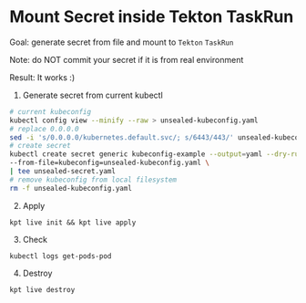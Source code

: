 # Mount Secret inside Tekton TaskRun

Goal: generate secret from file and mount to `Tekton` `TaskRun`

Note: do NOT commit your secret if it is from real environment

Result: It works :)

1. Generate secret from current kubectl
```bash
# current kubeconfig
kubectl config view --minify --raw > unsealed-kubeconfig.yaml
# replace 0.0.0.0
sed -i 's/0.0.0.0/kubernetes.default.svc/; s/6443/443/' unsealed-kubeconfig.yaml
# create secret
kubectl create secret generic kubeconfig-example --output=yaml --dry-run=client \
--from-file=kubeconfig=unsealed-kubeconfig.yaml \
| tee unsealed-secret.yaml
# remove kubeconfig from local filesystem
rm -f unsealed-kubeconfig.yaml
```
2. Apply
```
kpt live init && kpt live apply
```
3. Check
```
kubectl logs get-pods-pod
```
4. Destroy
```
kpt live destroy
```